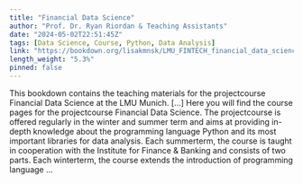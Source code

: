 ```yaml
---
title: "Financial Data Science"
author: "Prof. Dr. Ryan Riordan & Teaching Assistants"
date: "2024-05-02T22:51:45Z"
tags: [Data Science, Course, Python, Data Analysis]
link: "https://bookdown.org/lisakmnsk/LMU_FINTECH_financial_data_science_ss24/"
length_weight: "5.3%"
pinned: false
---
```


This bookdown contains the teaching materials for the projectcourse Financial Data Science at the LMU Munich. [...] Here you will find the course pages for the projectcourse Financial Data Science. The projectcourse is offered regularly in the winter and summer term and aims at providing in-depth knowledge about the programming language Python and its most important libraries for data analysis. Each summerterm, the course is taught in cooperation with the Institute for Finance & Banking and consists of two parts. Each winterterm, the course extends the introduction of programming language ...
